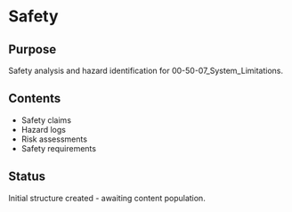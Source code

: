 # Safety

## Purpose
Safety analysis and hazard identification for 00-50-07_System_Limitations.

## Contents
- Safety claims
- Hazard logs
- Risk assessments
- Safety requirements

## Status
Initial structure created - awaiting content population.
